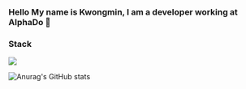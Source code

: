 ###  Hello My name is Kwongmin, I am a developer working at AlphaDo 👋

### Stack
<img src="https://img.shields.io/badge/Python-3766AB?style=flat-square&logo=Python&logoColor=white"/></a>

![Anurag's GitHub stats](https://github-readme-stats.vercel.app/api?username=dnwjd6452&show_icons=true&theme=radical)


<!--
**dnwjd6452/dnwjd6452** is a ✨ _special_ ✨ repository because its `README.md` (this file) appears on your GitHub profile.

Here are some ideas to get you started:

- 🔭 I’m currently working on ...
- 🌱 I’m currently learning ...
- 👯 I’m looking to collaborate on ...
- 🤔 I’m looking for help with ...
- 💬 Ask me about ...
- 📫 How to reach me: ...
- 😄 Pronouns: ...
- ⚡ Fun fact: ...
-->
